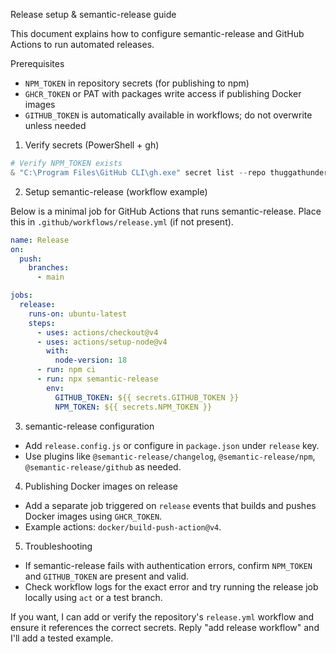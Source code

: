 Release setup & semantic-release guide

This document explains how to configure semantic-release and GitHub Actions to run automated releases.

Prerequisites

- `NPM_TOKEN` in repository secrets (for publishing to npm)
- `GHCR_TOKEN` or PAT with packages write access if publishing Docker images
- `GITHUB_TOKEN` is automatically available in workflows; do not overwrite unless needed

1. Verify secrets (PowerShell + gh)

```powershell
# Verify NPM_TOKEN exists
& "C:\Program Files\GitHub CLI\gh.exe" secret list --repo thuggathunder-lang/thuggatunes-music-global-payment
```

2. Setup semantic-release (workflow example)

Below is a minimal job for GitHub Actions that runs semantic-release. Place this in `.github/workflows/release.yml` (if not present).

```yaml
name: Release
on:
  push:
    branches:
      - main

jobs:
  release:
    runs-on: ubuntu-latest
    steps:
      - uses: actions/checkout@v4
      - uses: actions/setup-node@v4
        with:
          node-version: 18
      - run: npm ci
      - run: npx semantic-release
        env:
          GITHUB_TOKEN: ${{ secrets.GITHUB_TOKEN }}
          NPM_TOKEN: ${{ secrets.NPM_TOKEN }}
```

3. semantic-release configuration

- Add `release.config.js` or configure in `package.json` under `release` key.
- Use plugins like `@semantic-release/changelog`, `@semantic-release/npm`, `@semantic-release/github` as needed.

4. Publishing Docker images on release

- Add a separate job triggered on `release` events that builds and pushes Docker images using `GHCR_TOKEN`.
- Example actions: `docker/build-push-action@v4`.

5. Troubleshooting

- If semantic-release fails with authentication errors, confirm `NPM_TOKEN` and `GITHUB_TOKEN` are present and valid.
- Check workflow logs for the exact error and try running the release job locally using `act` or a test branch.

If you want, I can add or verify the repository's `release.yml` workflow and ensure it references the correct secrets. Reply "add release workflow" and I'll add a tested example.